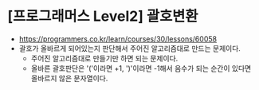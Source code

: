# [프로그래머스 Level2] 괄호변환
- https://programmers.co.kr/learn/courses/30/lessons/60058
- 괄호가 올바르게 되어있는지 판단해서 주어진 알고리즘대로 만드는 문제이다.
  - 주어진 알고리즘대로 만들기만 하면 되는 문제이다.
  - 올바른 괄호판단은 '('이라면 +1, ')'이라면 -1해서 음수가 되는 순간이 있다면 올바르지 않은 문자열이다.